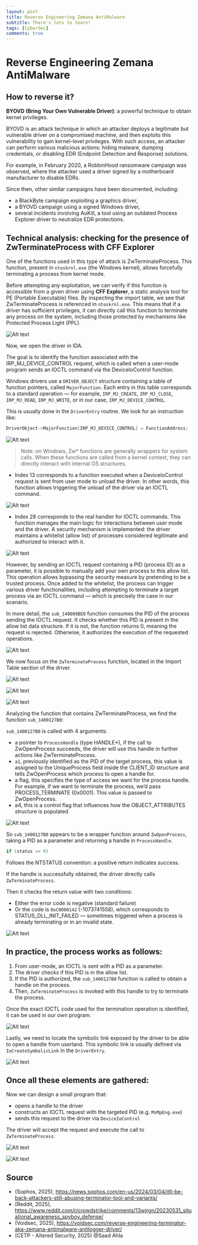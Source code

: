 ```yaml
---
layout: post
title: Reverse Engineering Zemana AntiMalware
subtitle: There's lots to learn!
tags: [CyberSec]
comments: true
---
```



# Reverse Engineering Zemana AntiMalware
## How to reverse it?

**BYOVD (Bring Your Own Vulnerable Driver)**: a powerful technique to obtain kernel privileges.

BYOVD is an attack technique in which an attacker deploys a legitimate but vulnerable driver on a compromised machine, and then exploits this vulnerability to gain kernel-level privileges. With such access, an attacker can perform various malicious actions: hiding malware, dumping credentials, or disabling EDR (Endpoint Detection and Response) solutions.

For example, in February 2020, a RobbinHood ransomware campaign was observed, where the attacker used a driver signed by a motherboard manufacturer to disable EDRs.

Since then, other similar campaigns have been documented, including:

* a BlackByte campaign exploiting a graphics driver,
* a BYOVD campaign using a signed Windows driver,
* several incidents involving AuKill, a tool using an outdated Process Explorer driver to neutralize EDR protections.

## Technical analysis: checking for the presence of ZwTerminateProcess with CFF Explorer

One of the functions used in this type of attack is ZwTerminateProcess. This function, present in `ntoskrnl.exe` (the Windows kernel), allows forcefully terminating a process from kernel mode.

Before attempting any exploitation, we can verify if this function is accessible from a given driver using **CFF Explorer**, a static analysis tool for PE (Portable Executable) files. By inspecting the import table, we see that ZwTerminateProcess is referenced in `ntoskrnl.exe`. This means that if a driver has sufficient privileges, it can directly call this function to terminate any process on the system, including those protected by mechanisms like Protected Process Light (PPL).

![Alt text](https://rfc6592.github.io/assets/img/Zemana/0ZemanaCFF.png)

Now, we open the driver in IDA.

The goal is to identify the function associated with the IRP\_MJ\_DEVICE\_CONTROL request, which is called when a user-mode program sends an IOCTL command via the DeviceIoControl function.

Windows drivers use a `DRIVER_OBJECT` structure containing a table of function pointers, called `MajorFunction`. Each entry in this table corresponds to a standard operation — for example, `IRP_MJ_CREATE`, `IRP_MJ_CLOSE`, `IRP_MJ_READ`, `IRP_MJ_WRITE`, or in our case, `IRP_MJ_DEVICE_CONTROL`.

This is usually done in the `DriverEntry` routine. We look for an instruction like:

```c
DriverObject->MajorFunction[IRP_MJ_DEVICE_CONTROL] = FunctionAddress;
```

![Alt text](https://rfc6592.github.io/assets/img/Zemana/1Zemana.png)

> Note: on Windows, Zw\* functions are generally wrappers for system calls. When these functions are called from a kernel context, they can directly interact with internal OS structures.

* Index 13 corresponds to a function executed when a DeviceIoControl request is sent from user mode to unload the driver. In other words, this function allows triggering the unload of the driver via an IOCTL command.

![Alt text](https://rfc6592.github.io/assets/img/Zemana/2Zemana.png)

* Index 28 corresponds to the real handler for IOCTL commands. This function manages the main logic for interactions between user mode and the driver. A security mechanism is implemented: the driver maintains a whitelist (allow list) of processes considered legitimate and authorized to interact with it.


![Alt text](https://rfc6592.github.io/assets/img/Zemana/3Zemana.png)

However, by sending an IOCTL request containing a PID (process ID) as a parameter, it is possible to manually add your own process to this allow list. This operation allows bypassing the security measure by pretending to be a trusted process. Once added to the whitelist, the process can trigger various driver functionalities, including attempting to terminate a target process via an IOCTL command — which is precisely the case in our scenario.

In more detail, the `sub_140009BE0` function consumes the PID of the process sending the IOCTL request. It checks whether this PID is present in the allow list data structure. If it is not, the function returns 0, meaning the request is rejected. Otherwise, it authorizes the execution of the requested operations.


![Alt text](https://rfc6592.github.io/assets/img/Zemana/4Zemana.png)

We now focus on the `ZwTerminateProcess` function, located in the Import Table section of the driver.


![Alt text](https://rfc6592.github.io/assets/img/Zemana/5Zemana.png)

![Alt text](https://rfc6592.github.io/assets/img/Zemana/6Zemana.png)

![Alt text](https://rfc6592.github.io/assets/img/Zemana/7Zemana.png)


Analyzing the function that contains ZwTerminateProcess, we find the function `sub_1400127B0`:

`sub_1400127B0` is called with 4 arguments:

* a pointer to `ProcessHandle` (type HANDLE\*), if the call to ZwOpenProcess succeeds, the driver will use this handle in further actions like ZwTerminateProcess.
* `a1`, previously identified as the PID of the target process, this value is assigned to the UniqueProcess field inside the CLIENT_ID structure and tells ZwOpenProcess which process to open a handle for.
* a flag, this specifies the type of access we want for the process handle. For example, if we want to terminate the process, we’d pass PROCESS_TERMINATE (0x0001). This value is passed to ZwOpenProcess.
* a4, this is a control flag that influences how the OBJECT_ATTRIBUTES structure is populated

![Alt text](https://rfc6592.github.io/assets/img/Zemana/14Zemana.png)


So `sub_1400127B0` appears to be a wrapper function around `ZwOpenProcess`, taking a PID as a parameter and returning a handle in `ProcessHandle`.

```c
if (status >= 0)
```

Follows the NTSTATUS convention: a positive return indicates success.

If the handle is successfully obtained, the driver directly calls `ZwTerminateProcess`.

Then it checks the return value with two conditions:

* Either the error code is negative (standard failure)
* Or the code is `0xC0000142` (-1073741558), which corresponds to STATUS\_DLL\_INIT\_FAILED — sometimes triggered when a process is already terminating or in an invalid state.


![Alt text](https://rfc6592.github.io/assets/img/Zemana/9Zemana.png)

## In practice, the process works as follows:

1. From user-mode, an IOCTL is sent with a PID as a parameter.
2. The driver checks if this PID is in the allow list.
3. If the PID is authorized, the `sub_1400127B0` function is called to obtain a handle on the process.
4. Then, `ZwTerminateProcess` is invoked with this handle to try to terminate the process.

Once the exact IOCTL code used for the termination operation is identified, it can be used in our own program.

![Alt text](https://rfc6592.github.io/assets/img/Zemana/10Zemana.png)

Lastly, we need to locate the symbolic link exposed by the driver to be able to open a handle from userland. This symbolic link is usually defined via `IoCreateSymbolicLink` in the `DriverEntry`.

![Alt text](https://rfc6592.github.io/assets/img/Zemana/11Zemana.png)

## Once all these elements are gathered:

Now we can design a small program that:

* opens a handle to the driver
* constructs an IOCTL request with the targeted PID (e.g. `MsMpEng.exe`)
* sends this request to the driver via `DeviceIoControl`

The driver will accept the request and execute the call to `ZwTerminateProcess`.

![Alt text](https://rfc6592.github.io/assets/img/Zemana/12Zemana.png)

![Alt text](https://rfc6592.github.io/assets/img/Zemana/13Zemana.png)



## Source 

* (Sophos, 2025), https://news.sophos.com/en-us/2024/03/04/itll-be-back-attackers-still-abusing-terminator-tool-and-variants/
* (Reddit, 2025), https://www.reddit.com/r/crowdstrike/comments/13wjrgn/20230531_situational_awareness_spyboy_defense/
* (Voidsec, 2025), https://voidsec.com/reverse-engineering-terminator-aka-zemana-antimalware-antilogger-driver/
* (CETP - Altered Security, 2025) @Saad Ahla
